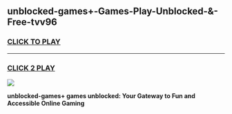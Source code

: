 
## unblocked-games+-Games-Play-Unblocked-&-Free-tvv96
<h3>
<a href="https://premium76.site?title=unblocked-games+&ref=24A">CLICK TO PLAY</a></h3>
<hr>

<h3>
<a href="https://premium76.site?title=unblocked-games+&ref=24A">CLICK 2 PLAY</a>
  
</h3>

<a href="https://premium76.site?title=unblocked-games+&ref=24A"><img src="https://clearcache.store/games.png"></a>


**unblocked-games+ games unblocked: Your Gateway to Fun and Accessible Online Gaming**
